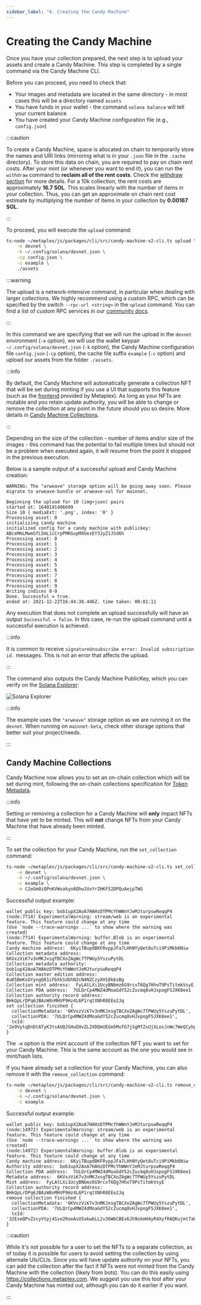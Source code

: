 ```yaml
---
sidebar_label: "4. Creating the Candy Machine"
---
```

# Creating the Candy Machine

Once you have your collection prepared, the next step is to upload your assets and create a Candy Machine. This step is completed by a single command via the Candy Machine CLI.

Before you can proceed, you need to check that:

- Your images and metadata are located in the same directory - in most cases this will be a directory named `assets`
- You have funds in your wallet - the command `solana balance` will tell your current balance
- You have created your Candy Machine configuration file (e.g., `config.json`)

:::caution

To create a Candy Machine, space is allocated on chain to temporarily store the names and URI links (mirroring what is in your `.json` file in the `.cache` directory). To store this data on chain, you are required to pay on chain rent costs. After your mint (or whenever you want to end it), you can run the `withdraw` command to **reclaim all of the rent costs**. Check the [withdraw section](./09-withdraw.md) for more details. For a 10k collection, the rent costs are approximately **16.7 SOL**. This scales linearly with the number of items in your collection. Thus, you can get an approximate on chain rent cost estimate by multiplying the number of items in your collection by **0.00167 SOL**.  

:::

To proceed, you will execute the `upload` command:

```bash
ts-node ~/metaplex/js/packages/cli/src/candy-machine-v2-cli.ts upload \
    -e devnet \
    -k ~/.config/solana/devnet.json \
    -cp config.json \
    -c example \
    ./assets
```

:::warning

The upload is a network-intensive command, in particular when dealing with larger collections. We highly recommend using a custom RPC, which can be specified by the switch `--rpc-url <string>` in the `upload` command. You can find a list of custom RPC services in our [community docs](../community.md#rpc).

:::

In this command we are specifying that we will run the upload in the `devnet` environment (`-e` option), we will use the wallet keypair `~/.config/solana/devnet.json` (`-k` option), the Candy Machine configuration file `config.json` (`-cp` option), the cache file suffix `example` (`-c` option) and upload our assets from the folder `./assets`.

:::info

By default, the Candy Machine will automatically generate a collection NFT that will be set during minting if you use a UI that supports this feature (such as the [frontend](./07-mint-frontend.md) provided by Metaplex). As long as your NFTs are mutable and you retain update authority, you will be able to change or remove the collection at any point in the future should you so desire. More details in [Candy Machine Collections](#candy-machine-collections).

:::

Depending on the size of the collection - number of items and/or size of the images - this command has the potential to fail multiple times but should not be a problem when executed again, it will resume from the point it stopped in the previous execution.

Below is a sample output of a successful upload and Candy Machine creation:

```
WARNING: The "arweave" storage option will be going away soon. Please migrate to arweave-bundle or arweave-sol for mainnet.

Beginning the upload for 10 (img+json) pairs
started at: 1640191406699
Size 10 { mediaExt: '.png', index: '0' }
Processing asset: 0
initializing candy machine
initialized config for a candy machine with publickey: ABceMmLMwmSfL5mL1cCrpPMKGupMXUezEY3JyZ1JSd6h
Processing asset: 0
Processing asset: 1
Processing asset: 2
Processing asset: 3
Processing asset: 4
Processing asset: 5
Processing asset: 6
Processing asset: 7
Processing asset: 8
Processing asset: 9
Writing indices 0-9
Done. Successful = true.
ended at: 2021-12-22T16:44:38.446Z. time taken: 00:01:11
```
Any execution that does not complete an upload successfully will have an output `Successful = false`. In this case, re-run the upload command until a successful execution is achieved.

:::info

It is common to receive `signatureUnsubscribe error: Invalid subscription id.` messages. This is not an error that affects the upload.

:::

The command also outputs the Candy Machine PublicKey, which you can verify on the [Solana Explorer](https://explorer.solana.com):

![Solana Explorer](./solana-explorer.png)

:::info

The example uses the `"arweave"` storage option as we are running it on the `devnet`. When running on `mainnet-beta`, check other storage options that better suit your project/needs.

:::


## Candy Machine Collections

Candy Machine now allows you to set an on-chain collection which will be set during mint, following the on-chain collections specification for [Token Metadata](../token-metadata/specification.md#collections).

:::info

Setting or removing a collection for a Candy Machine will **only** impact NFTs that have yet to be minted. This will **not** change NFTs from your Candy Machine that have already been minted.

:::

To set the collection for your Candy Machine, run the `set_collection` command:

```bash
ts-node ~/metaplex/js/packages/cli/src/candy-machine-v2-cli.ts set_collection \
    -e devnet \
    -k ~/.config/solana/devnet.json \
    -c example \
    -m C2eGm8iQPnKVWxakyo8QhwJUvYrZHKF52DPQuAejpTWG
```

Successful output example:
```
wallet public key: bob1upX2AoA7HAHzDTPMcYhWWnYJeMJturpswReqqP4
(node:7714) ExperimentalWarning: stream/web is an experimental feature. This feature could change at any time
(Use `node --trace-warnings ...` to show where the warning was created)
(node:7714) ExperimentalWarning: buffer.Blob is an experimental feature. This feature could change at any time
Candy machine address:  6KyiTBupdBKFRvppJFa7LHhNYyQet8uTci9PiMkb6Niw
Collection metadata address:  6KVxzViK7v3nMKJxsgTBCXoZAgWc7TPWUy5YszuPytDL
Collection metadata authority:  bob1upX2AoA7HAHzDTPMcYhWWnYJeMJturpswReqqP4
Collection master edition address:  8uK5BmKsGYyngQ81iFbXkSdbhN2cN4NZCzyXH18k6sBg
Collection mint address:  FyLAtLXi1UcyBNbmz6G9rcxT6Qg7HhoT9PsTitmkVsyE
Collection PDA address:  7ULQrCp4MWZ4dMoaGdY52cZucmq8vHJxpogFSJXK8ee1
Collection authority record address:  BHkQpLrDPq6JBAzW8nMHVP9Hz4L6P1rqtXNhR8EEo2Jq
set collection finished {
  collectionMetadata: '6KVxzViK7v3nMKJxsgTBCXoZAgWc7TPWUy5YszuPytDL',
  collectionPDA: '7ULQrCp4MWZ4dMoaGdY52cZucmq8vHJxpogFSJXK8ee1',
  txId: '2e9VytqDnDtATyK3tsAUQJSHuEHvZL2XDQmUEGm5MuTG7jSgMfZxUjXLosJnWc7WeQCyhpktZRJxpXFsN6rJDwPd'
}
```

The `-m` option is the mint account of the collection NFT you want to set for your Candy Machine. This is the same account as the one you would see in mint/hash lists.

If you have already set a collection for your Candy Machine, you can also remove it with the `remove_collection` command:

```bash
ts-node ~/metaplex/js/packages/cli/src/candy-machine-v2-cli.ts remove_collection \
    -e devnet \
    -k ~/.config/solana/devnet.json \
    -c example
```
Successful output example:
```
wallet public key: bob1upX2AoA7HAHzDTPMcYhWWnYJeMJturpswReqqP4
(node:14972) ExperimentalWarning: stream/web is an experimental feature. This feature could change at any time
(Use `node --trace-warnings ...` to show where the warning was created)
(node:14972) ExperimentalWarning: buffer.Blob is an experimental feature. This feature could change at any time
Candy machine address:  6KyiTBupdBKFRvppJFa7LHhNYyQet8uTci9PiMkb6Niw
Authority address:  bob1upX2AoA7HAHzDTPMcYhWWnYJeMJturpswReqqP4
Collection PDA address:  7ULQrCp4MWZ4dMoaGdY52cZucmq8vHJxpogFSJXK8ee1
Metadata address:  6KVxzViK7v3nMKJxsgTBCXoZAgWc7TPWUy5YszuPytDL
Mint address:  FyLAtLXi1UcyBNbmz6G9rcxT6Qg7HhoT9PsTitmkVsyE
Collection authority record address:  BHkQpLrDPq6JBAzW8nMHVP9Hz4L6P1rqtXNhR8EEo2Jq
remove collection finished {
  collectionMetadata: '6KVxzViK7v3nMKJxsgTBCXoZAgWc7TPWUy5YszuPytDL',
  collectionPDA: '7ULQrCp4MWZ4dMoaGdY52cZucmq8vHJxpogFSJXK8ee1',
  txId: '32EseQPvZzcyVtpj4Sse2RoeAsU5akwbLL2v36W6CBEx6Jh9okmH4yR4XyfRAQKujmt7aKvYJ4GjNhp7ddnowm7D'
}
```
:::caution

While it's not possible for a user to set the NFTs to a separate collection, as of today it is possible for users to avoid setting the collection by using alternate UIs/CLIs. Since you will have update authority on your NFTs, you can add the collection after the fact if NFTs were not minted from the Candy Machine with the collection (likely from bots). You can do this easily using https://collections.metaplex.com. We suggest you use this tool after your Candy Machine has minted out, although you can do it earlier if you want. 

:::
